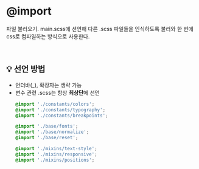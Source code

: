 # @import

파일 불러오기. main.scss에 선언해 다른 .scss 파일들을 인식하도록 불러와 한 번에 css로 컴파일하는 방식으로 사용한다.

<br>

## 💡 선언 방법

* 언더바(_), 확장자는 생략 가능
* 변수 관련 .scss는 항상 **최상단**에 선언
  ```scss
  @import './constants/colors';
  @import './constants/typography';
  @import './constants/breakpoints';

  @import './base/fonts';
  @import './base/normalize';
  @import './base/reset';

  @import './mixins/text-style';
  @import './mixins/responsive';
  @import './mixins/positions';
  ```